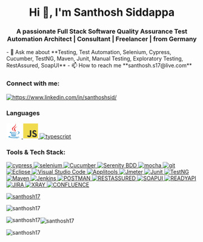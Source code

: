 
<h1 align="center">Hi 👋, I'm Santhosh Siddappa</h1>
<h3 align="center">A passionate Full Stack Software Quality Assurance Test Automation Architect | Consultant | Freelancer | from Germany</h3>
- 💬 Ask me about **Testing, Test Automation, Selenium, Cypress, Cucumber, TestNG, Maven, Junit, Manual Testing, Exploratory Testing, RestAssured, SoapUI**
- 📫 How to reach me **santhosh.s17@live.com**
<h3 align="left">Connect with me:</h3>
<p align="left">
	<a href="https://www.linkedin.com/in/santhoshsid/" target=”_blank”">
		<img align="center" src="https://content.linkedin.com/content/dam/me/business/en-us/amp/brand-site/v2/bg/LI-Bug.svg.original.svg" alt="https://www.linkedin.com/in/santhoshsid/" height="40" width="40"/>
	</a>
</p>
<h3 align="left">Languages</h3>
<p align="left">
	<a href="https://www.java.com" target="_blank">
		<img src="https://raw.githubusercontent.com/devicons/devicon/master/icons/java/java-original.svg" target="_blank" rel="noopener noreferrer" alt="java" width="40" height="40"/>
	</a>
	<a href="https://developer.mozilla.org/en-US/docs/Web/JavaScript" target="_blank">
		<img src="https://raw.githubusercontent.com/devicons/devicon/master/icons/javascript/javascript-original.svg" alt="javascript" width="40" height="40"/>
	</a>
	</a>
	<a href="https://www.typescriptlang.org/" target="_blank">
		<img src="https://iconape.com/wp-content/files/fh/110909/png/typescript.png" alt="typescript" width="40" height="40"/>
	</a>
</p>																    
<h3 align="left"> Tools & Tech Stack:</h3>
<p align="left">																    
	<a href="https://www.cypress.io" target="_blank">
		<img src="https://seekicon.com/free-icon-download/cypress_1.svg" alt="cypress" width="40" height="40"/>
	</a>														    
	<a href="https://www.selenium.dev" target="_blank">
		<img src="https://camo.githubusercontent.com/4b95df4d6ca7a01afc25d27159804dc5a7d0df41d8131aaf50c9f84847dfda21/68747470733a2f2f73656c656e69756d2e6465762f696d616765732f73656c656e69756d5f6c6f676f5f7371756172655f677265656e2e706e67" alt="selenium" width="40" height="40"/>
	</a>  
	<a href="https://cucumber.io/" target="_blank">
		<img src="https://seeklogo.com/images/C/cucumber-logo-D727C551CE-seeklogo.com.png" alt="Cucumber" width="40" height="40"/>
	</a>
	<a href="https://serenity-bdd.info/" target="_blank">
		<img src="https://avatars.githubusercontent.com/u/9455201?s=200&v=4" alt="Serenity BDD" width="40" height="40"/>
	</a>
	<a href="https://mochajs.org" target="_blank">
		<img src="https://www.vectorlogo.zone/logos/mochajs/mochajs-icon.svg" alt="mocha" width="40" height="40"/>
	</a>
	<a href="https://git-scm.com/" target="_blank">
		<img src="https://git-scm.com/images/logos/logomark-orange@2x.png" alt="git" width="40" height="40"/>
	</a>												   
	<a href="https://www.eclipse.org/" target="_blank">
		<img src="https://cdn.worldvectorlogo.com/logos/eclipse-11.svg" alt="Eclipse" width="40" height="40"/>
	</a>
	<a href="https://code.visualstudio.com/" target="_blank">
		<img src="https://cdn.worldvectorlogo.com/logos/visual-studio-code-1.svg" alt="Visual Studio Code" width="40" height="40"/>
	</a>
	<a href="https://applitools.com/" target="_blank">
		<img src="https://theme.zdassets.com/theme_assets/2306977/802e613e6a008150428a52e5be87ab009adfa8a0.svg" alt="Applitools" width="192" height="40"/>
	</a>
	<a href="https://jmeter.apache.org/" target="_blank">
		<img src="https://upload.wikimedia.org/wikipedia/commons/thumb/2/22/Apache_JMeter.png/300px-Apache_JMeter.png" alt="Jmeter" width="142" height="40"/>
	</a>
	<a href="https://junit.org/" target="_blank">
		<img src="https://junit.org/junit4/images/junit5-banner.png" alt="Junit" width="131" height="40"/>
	</a>
	<a href="https://testng.org/" target="_blank">
		<img src="https://www.pinclipart.com/picdir/big/315-3152417_testng-is-also-for-the-java-programming-language.png" alt="TestNG" width="144" height="35"/>
	</a>
	<a href="https://maven.apache.org/" target="_blank">
		<img src="https://maven.apache.org/images/maven-logo-black-on-white.png" alt="Maven" width="138" height="35"/>
	</a>
	<a href="https://www.jenkins.io" target="_blank">
		<img src="https://www.jenkins.io/sites/default/files/jenkins_logo.png" alt="Jenkins" width="124" height="40"/>
	</a>
	<a href="https://www.postman.com" target="_blank">
		<img src="https://seeklogo.com/images/P/postman-logo-5110850F84-seeklogo.com.png" alt="POSTMAN" width="143" height="40"/>
	</a>
	<a href="https://rest-assured.io" target="_blank">
		<img src="https://rest-assured.io/img/name-transparent.png" alt="RESTASSURED" width="240" height="35"/>
	</a>
	<a href="https://www.soapui.org/" target="_blank">
		<img src="https://static1.smartbear.co/smartbearbrand/media/images/logos/product-only/su_product-only-clr.svg" alt="SOAPUI" width="140" height="40"/>
	</a>
	<a href="https://smartbear.com/product/ready-api/overview" target="_blank">
		<img src="https://static1.smartbear.co/smartbearbrand/media/images/logos/product-only/ra_product-only-clr_no-tm.svg" alt="READYAPI" width="140" height="40"/>
	</a>
	<a href="https://www.atlassian.com/software/jira" target="_blank">
		<img src="https://wac-cdn-2.atlassian.com/image/upload/f_auto,q_auto/dam/jcr:e348b562-4152-4cdc-8a55-3d297e509cc8/Jira%20Software-blue.svg" alt="JIRA" width="308" height="40"/>
	</a>
	<a href="https://www.getxray.app/" target="_blank">
		<img src="https://user-images.githubusercontent.com/11166836/72537100-68457b80-3873-11ea-97a9-7c3b1025362d.png" alt="XRAY" width="99" height="40"/>
	</a>
	<a href="https://www.atlassian.com/software/confluence" target="_blank">
		<img src="https://wac-cdn-2.atlassian.com/image/upload/f_auto,q_auto/dam/jcr:d6e2d2db-e58a-40f7-9d1a-d6d22a335c96/Confluence-blue.svg" alt="CONFLUENCE" width="324" height="40"/>
	</a>
</p>
<p align="left">
	<a href="https://github.com/ryo-ma/github-profile-trophy">
		<img src="https://github-profile-trophy.vercel.app/?username=santhosh17" alt="santhosh17"/>
	</a>
</p>
<p align="left">
	<img src="https://komarev.com/ghpvc/?username=santhosh17&label=Profile%20views&color=0e75b6&style=flat" alt="santhosh17"/>
</p>
<p>
	<img align="left" src="https://github-readme-stats.vercel.app/api/top-langs?username=santhosh17&show_icons=true&locale=en&layout=compact" alt="santhosh17"/>
</p>
<p>
	<img align="center" src="https://github-readme-stats.vercel.app/api?username=santhosh17&show_icons=true&locale=en" alt="santhosh17"/>
</p>
<p>
	<img align="left" src="https://github-readme-streak-stats.herokuapp.com/?user=santhosh17&" alt="santhosh17"/>
</p>

